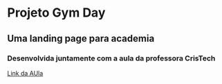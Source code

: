 # Projeto Gym Day
## Uma landing page para academia
### Desenvolvida juntamente com a aula da professora CrisTech
<a href="https://www.youtube.com/watch?v=gqrLT6bfLwY">Link da AUla</a>
